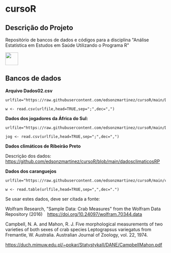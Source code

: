 # cursoR
## Descrição do Projeto
<p align="left">Repositório de bancos de dados e códigos para a disciplina "Análise Estatística em Estudos em Saúde Utilizando o Programa R"</p>

<img src="https://cdn.jsdelivr.net/gh/devicons/devicon/icons/r/r-original.svg" width="40" height="40"/>

## Bancos de dados

**Arquivo Dados02.csv**

```
urlfile="https://raw.githubusercontent.com/edsonzmartinez/cursoR/main/Dados02.csv"

w <- read.csv(urlfile,head=TRUE,sep=";",dec=",")
```

**Dados dos jogadores da África do Sul:**

```
urlfile="https://raw.githubusercontent.com/edsonzmartinez/cursoR/main/Dados_jogadores.csv"

jog <- read.csv(urlfile,head=TRUE,sep=";",dec=",")
```

**Dados climáticos de Ribeirão Preto**

Descrição dos dados: https://github.com/edsonzmartinez/cursoR/blob/main/dadosclimaticosRP

**Dados dos caranguejos**

```
urlfile="https://raw.githubusercontent.com/edsonzmartinez/cursoR/main/crabs.txt"

w <- read.table(urlfile,head=TRUE,sep=",",dec=".")
```

Se usar estes dados, deve ser citada a fonte:

Wolfram Research, "Sample Data: Crab Measures" from the Wolfram Data Repository (2016)   https://doi.org/10.24097/wolfram.70344.data 

Campbell, N. A. and Mahon, R. J. Five morphological measurements of two varieties of both sexes of crab species Leptograpsus variegatus from Fremantle, W. Australia. Australian Journal of Zoology, vol. 22, 1974.

https://duch.mimuw.edu.pl/~pokar/StatystykaII/DANE/CampbellMahon.pdf
